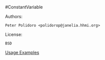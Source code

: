 #ConstantVariable

Authors:

    Peter Polidoro <polidorop@janelia.hhmi.org>

License:

    BSD


[Usage Examples](./examples)

